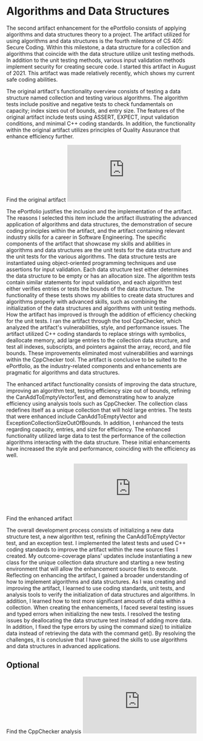 # Algorithms and Data Structures

The second artifact enhancement for the ePortfolio consists of applying algorithms and data structures theory to a project. The artifact utilized for using algorithms and data structures is the fourth milestone of CS 405: Secure Coding. Within this milestone, a data structure for a collection and algorithms that coincide with the data structure utilize unit testing methods. In addition to the unit testing methods, various input validation methods implement security for creating secure code. I started this artifact in August of 2021. This artifact was made relatively recently, which shows my current safe coding abilities.

The original artifact's functionality overview consists of testing a data structure named collection and testing various algorithms. The algorithm tests include positive and negative tests to check fundamentals on capacity; index sizes out of bounds, and entry size. The features of the original artifact include tests using ASSERT, EXPECT, input validation conditions, and minimal C++ coding standards. In addition, the functionality within the original artifact utilizes principles of Quality Assurance that enhance efficiency further. 

Find the original artifact ![here.](https://github.com/GalarianRapidash2345/Enhancement-Two/blob/main/OriginalTest.cpp)


The ePortfolio justifies the inclusion and the implementation of the artifact. The reasons I selected this item include the artifact illustrating the advanced application of algorithms and data structures, the demonstration of secure coding principles within the artifact, and the artifact containing relevant industry skills for a career in Software Engineering. The specific components of the artifact that showcase my skills and abilities in algorithms and data structures are the unit tests for the data structure and the unit tests for the various algorithms. The data structure tests are instantiated using object-oriented programming techniques and use assertions for input validation. Each data structure test either determines the data structure to be empty or has an allocation size. The algorithm tests contain similar statements for input validation, and each algorithm test either verifies entries or tests the bounds of the data structure. The functionality of these tests shows my abilities to create data structures and algorithms properly with advanced skills, such as combining the initialization of the data structures and algorithms with unit testing methods. How the artifact has improved is through the addition of efficiency checking for the unit tests. I ran the artifact through the tool CppChecker, which analyzed the artifact's vulnerabilities, style, and performance issues. The artifact utilized C++ coding standards to replace strings with symbolics, deallocate memory, add large entries to the collection data structure, and test all indexes, subscripts, and pointers against the array, record, and file bounds. These improvements eliminated most vulnerabilities and warnings within the CppChecker tool. The artifact is conclusive to be suited to the ePortfolio, as the industry-related components and enhancements are pragmatic for algorithms and data structures.

The enhanced artifact functionality consists of improving the data structure, improving an algorithm test, testing efficiency size out of bounds, refining the CanAddToEmptyVectorTest, and demonstrating how to analyze efficiency using analysis tools such as CppChecker. The collection class redefines itself as a unique collection that will hold large entries. The tests that were enhanced include CanAddToEmptyVector and ExceptionCollectionSizeOutOfBounds. In addition, I enhanced the tests regarding capacity, entries, and size for efficiency. The enhanced functionality utilized large data to test the performance of the collection algorithms interacting with the data structure. These initial enhancements have increased the style and performance, coinciding with the efficiency as well.

Find the enhanced artifact ![here.](https://github.com/GalarianRapidash2345/Enhancement-Two/blob/main/EnhancementTest.cpp)

The overall development process consists of initializing a new data structure test, a new algorithm test, refining the CanAddToEmptyVector test, and an exception test. I implemented the latest tests and used C++ coding standards to improve the artifact within the new source files I created. My outcome-coverage plans' updates include instantiating a new class for the unique collection data structure and starting a new testing environment that will allow the enhancement source files to execute. Reflecting on enhancing the artifact, I gained a broader understanding of how to implement algorithms and data structures. As I was creating and improving the artifact, I learned to use coding standards, unit tests, and analysis tools to verify the initialization of data structures and algorithms. In addition, I learned how to test more significant amounts of data within a collection. When creating the enhancements, I faced several testing issues and typed errors when initializing the new tests. I resolved the testing issues by deallocating the data structure test instead of adding more data. In addition, I fixed the type errors by using the command size() to initialize data instead of retrieving the data with the command get(). By resolving the challenges, it is conclusive that I have gained the skills to use algorithms and data structures in advanced applications.


## Optional
Find the CppChecker analysis ![here.](https://github.com/GalarianRapidash2345/Enhancement-Two/blob/main/CS%20499%20Algorithms%20Enhancement%202.xml)
